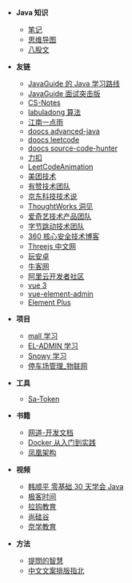 - **Java 知识**

  - [笔记](./docs/笔记.md)
  - [思维导图](https://mubu.com/app)
  - [八股文](./docs/八股文.md)

- **友链**

  - [JavaGuide 的 Java 学习路线](https://javaguide.cn/)
  - [JavaGuide 面试突击版](https://snailclimb.gitee.io/javaguide-interview/#/)
  - [CS-Notes](https://www.cyc2018.xyz/)
  - [labuladong 算法](https://github.com/labuladong/fucking-algorithm)
  - [江南一点雨](http://itboyhub.com/)
  - [doocs advanced-java](https://doocs.gitee.io/advanced-java/#/README)
  - [doocs leetcode](https://doocs.gitee.io/leetcode/#/)
  - [doocs source-code-hunter](https://doocs.gitee.io/source-code-hunter/#/)
  - [力扣](https://leetcode-cn.com/problemset/all/)
  - [LeetCodeAnimation](https://github.com/MisterBooo/LeetCodeAnimation?utm_source=gold_browser_extension)
  - [美团技术](https://tech.meituan.com/)
  - [有赞技术团队](https://tech.youzan.com/)
  - [京东科技技术说](https://blog.csdn.net/JDDTechTalk)
  - [ThoughtWorks 洞见](http://insights.thoughtworks.cn/)
  - [爱奇艺技术产品团队](https://blog.csdn.net/weixin_38753262?type=blog)
  - [字节跳动技术团队](https://blog.csdn.net/bytedancetech/?type=lately)
  - [360 核心安全技术博客](https://blogs.360.cn/)
  - [Threejs 中文网](http://www.webgl3d.cn/)
  - [玩安卓](https://www.wanandroid.com/index)
  - [牛客网](https://www.nowcoder.com/)
  - [阿里云开发者社区](https://developer.aliyun.com/learning?spm=a2c6h.21254954.0.0.2cb85907MAriOi)
  - [vue 3](https://v3.cn.vuejs.org/)
  - [vue-element-admin](https://panjiachen.github.io/vue-element-admin-site/zh/)
  - [Element Plus](https://element-plus.gitee.io/zh-CN/)

- **项目**

  - [mall 学习](http://www.macrozheng.com/#/)
  - [EL-ADMIN 学习](https://el-admin.vip/)
  - [Snowy 学习](https://gitee.com/xiaonuobase/snowy)
  - [停车场管理\_物联网](https://github.com/981011512/--?utm_source=gold_browser_extension)

- **工具**

  - [Sa-Token](http://sa-token.dev33.cn/doc/index.html#/)

- **书籍**

  - [网道-开发文档](https://wangdoc.com/)
  - [Docker 从入门到实践](https://yeasy.gitbook.io/docker_practice/)
  - [凤凰架构](http://icyfenix.cn/)

- **视频**

  - [韩顺平 零基础 30 天学会 Java](https://www.bilibili.com/video/BV1fh411y7R8)
  - [极客时间](https://time.geekbang.org/)
  - [拉钩教育](https://kaiwu.lagou.com/)
  - [尚硅谷](http://www.atguigu.com/)
  - [奈学教育](https://e.naixuejiaoyu.com/bought)

- **方法**

  - [提問的智慧](https://github.com/ryanhanwu/How-To-Ask-Questions-The-Smart-Way)
  - [中文文案排版指北](https://github.com/sparanoid/chinese-copywriting-guidelines)

